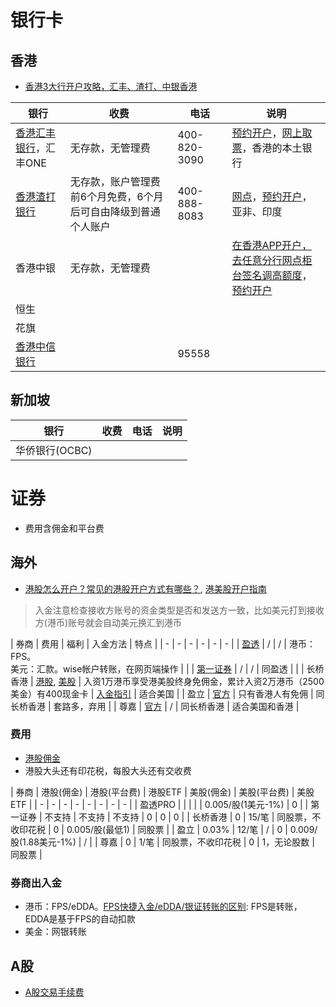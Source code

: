 # 银行卡
## 香港
* [香港3大行开户攻略，汇丰、渣打、中银香港](https://xueqiu.com/9412416723/297513177)

| 银行 | 收费 | 电话 | 说明 |
| - | - | - | - |
| [香港汇丰银行](https://www.hsbc.com.cn/)，汇丰ONE | 无存款，无管理费 | 400-820-3090 | [预约开户](https://forms.hsbc.com.hk/zh-hk/forms/make-appointment/)，[网上取票](https://www.eticketing.hsbc.com.hk/Ticket/Index/SC)，香港的本土银行 |
| [香港渣打银行](https://www.sc.com/hk/zh/) | 无存款，账户管理费前6个月免费，6个月后可自由降级到普通个人账户 | 400-888-8083 | [网点](https://www.sc.com/hk/zh/atm-branch-locator/)，[预约开户](https://www.sc.com/hk/zh/gba/china-mobile-account-opening/)，亚非、印度 |
| 香港中银 | 无存款，无管理费 |  | [在香港APP开户，去任意分行网点柜台签名调高额度](https://zhuanlan.zhihu.com/p/690325575)，[预约开户](https://www.bochk.com/sc/contact/online/hkpaccountopen.html) |
| 恒生 |  |  |  |
| 花旗 |  |  |  |
| [香港中信银行](https://www.cncbinternational.com/) |  | 95558 |  |

## 新加坡
| 银行 | 收费 | 电话 | 说明 |
| - | - | - | - |
| 华侨银行(OCBC) |  |  |  |

# 证券
* 费用含佣金和平台费

## 海外
* [港股怎么开户？常见的港股开户方式有哪些？](https://xueqiu.com/2688347802/204415877), [港美股开户指南](https://www.mg21.com/kaihu2024.html)
> 入金注意检查接收方账号的资金类型是否和发送方一致，比如美元打到接收方(港币)账号就会自动美元换汇到港币

| 券商 | 费用 | 福利 | 入金方法 | 特点 |
| - | - | - | - | - | - |
| [盈透](https://www.interactivebrokers.com/) | / | / | 港币：FPS。<br>美元：汇款。wise帐户转账，在网页端操作 |  |
| [第一证券](https://www.firstrade.com/) | / | / | 同盈透 |  |
| 长桥香港 | [港股](https://support.longbridgehk.com/topics/1dc1l7t/1ccyl0x), [美股](https://support.longbridgehk.com/topics/1dc1l7t/2yucafb) | 入资1万港币享受港美股终身免佣金，累计入资2万港币（2500美金）有400现金卡 | [入金指引](https://support.longbridgehk.com/topics/4jvueun/41fajdm?locale=zh-CN) | 适合美国 |
| 盈立 | [官方](https://www.usmart.hk/zh-cn/charges) | 只有香港人有免佣 | 同长桥香港 | 套路多，弃用 |
| 尊嘉 | [官方](https://hk-t.zvstglobal.com/qa/three/267) | / | 同长桥香港 | 适合美国和香港 |

### 费用
* [港股佣金](https://www.zhihu.com/question/382642027)
* 港股大头还有印花税，每股大头还有交收费

| 券商 | 港股(佣金) | 港股(平台费) | 港股ETF | 美股(佣金) | 美股(平台费) | 美股ETF |
| - | - | - | - | - | - | - | - |
| 盈透PRO |  |  |  |  | 0.005/股(1美元-1%) | 0 |
| 第一证券 | 不支持 | 不支持 | 不支持 | 0 | 0 | 0 |
| 长桥香港 | 0 | 15/笔 | 同股票，不收印花税 | 0 | 0.005/股(最低1) | 同股票 |
| 盈立 | 0.03% | 12/笔  | / | 0 | 0.009/股(1.88美元-1%)  | / |
| 尊嘉 | 0 | 1/笔  | 同股票，不收印花税 | 0 | 1，无论股数 | 同股票 |

### 券商出入金
* 港币：FPS/eDDA。[FPS快捷入金/eDDA/银证转账的区别](https://xueqiu.com/1532246163/158421767): FPS是转账，EDDA是基于FPS的自动扣款
* 美金：网银转账

## A股
* [A股交易手续费](https://zhuanlan.zhihu.com/p/661948622)